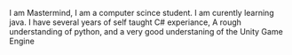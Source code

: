 I am Mastermind, I am a computer scince student.
I am curently learning java.
I have several years of self taught C# experiance,
A rough understanding of python, and a very good understaning of the Unity Game Engine 
